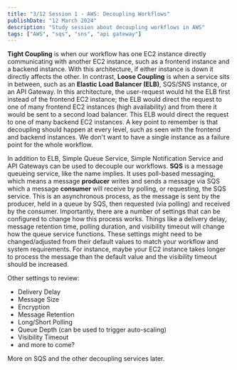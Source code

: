```yaml
---
title: "3/12 Session 1 - AWS: Decoupling Workflows"
publishDate: "12 March 2024"
description: "Study session about decoupling workflows in AWS"
tags: ["AWS", "sqs", "sns", "api gateway"]
---
```


**Tight Coupling** is when our workflow has one EC2 instance directly communicating with another EC2 instance, such as a frontend instance and a backend instance. With this architecture, if either instance is down it directly affects the other. In contrast, **Loose Coupling** is when a service sits in between, such as an **Elastic Load Balancer (ELB)**, SQS/SNS instance, or an API Gateway. In this architecture, the user-request would hit the ELB first instead of the frontend EC2 instance; the ELB would direct the request to one of many frontend EC2 instances (high availability) and from there it would be sent to a second load balancer. This ELB would direct the request to one of many backend EC2 instances. A key point to remember is that decoupling should happen at every level, such as seen with the frontend and backend instances. We don't want to have a single instance as a failure point for the whole workflow.

In addition to ELB, Simple Queue Service, Simple Notification Service and API Gateways can be used to decouple our workflows. **SQS** is a message queueing service, like the name implies. It uses poll-based messaging, which means a message **producer** writes and sends a message via SQS which a message **consumer** will receive by polling, or requesting, the SQS service. This is an asynchronous process, as the message is sent by the producer, held in a queue by SQS, then requested (via polling) and received by the consumer. Importantly, there are a number of settings that can be configured to change how this process works. Things like a delivery delay, message retention time, polling duration, and visibility timeout will change how the queue service functions. These settings might need to be changed/adjusted from their default values to match your workflow and system requirements. For instance, maybe your EC2 instance takes longer to process the message than the default value and the visibility timeout should be increased.

Other settings to review:

- Delivery Delay
- Message Size
- Encryption
- Message Retention
- Long/Short Polling
- Queue Depth (can be used to trigger auto-scaling)
- Visibility Timeout
- and more to come?

More on SQS and the other decoupling services later.
